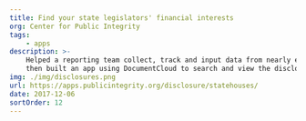```yaml
---
title: Find your state legislators' financial interests
org: Center for Public Integrity
tags:
    - apps
description: >-
    Helped a reporting team collect, track and input data from nearly every state legislator's financial disclosure in the country,
    then built an app using DocumentCloud to search and view the disclosures.
img: ./img/disclosures.png
url: https://apps.publicintegrity.org/disclosure/statehouses/
date: 2017-12-06
sortOrder: 12
---
```

